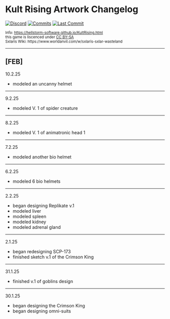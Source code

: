 # Kult Rising Artwork Changelog
[![Discord](https://img.shields.io/discord/670738185571139590?color=5100ff&labelColor=555555&label=&logo=discord&style=for-the-badge)](https://discord.gg/usKwxca "Discord")
[![Commits](https://img.shields.io/github/commit-activity/m/hellstorm-software/Kult-Rising?color=ff0404&label=commits&style=for-the-badge)](https://github.com/hellstorm-software/Convergence-Changelog/commits "Commit History")
[![Last Commit](https://img.shields.io/github/last-commit/hellstorm-software/Kult-Rising?color=f204ff&label=&style=for-the-badge&display_timestamp=committer)](https://github.com/hellstorm-software/Convergence-Changelog/pulse/monthly "Last activity")

<p style="font-size: smaller;">
    Info: <a href="https://hellstorm-software.github.io/SCP-Convergence/convergence/convergence.html" target="_blank">https://hellstorm-software.github.io/KultRising.html</a><br>
    this game is liscenced under <a href="https://www.worldanvil.com/w/sxlaris-sxlar-wasteland/a/licensing-and-third-party-content-article"> CC BY-SA</a><br>
    Sxlaris Wiki: https://www.worldanvil.com/w/sxlaris-sxlar-wasteland<br>
</p>

----------------------------------------------------------
<h2>[FEB]</h2>

10.2.25
- modeled an uncanny helmet

----------------------------------------------------------
9.2.25
- modeled V. 1 of spider creature

----------------------------------------------------------
8.2.25
- modeled V. 1 of animatronic head 1

----------------------------------------------------------
7.2.25
- modeled another bio helmet

----------------------------------------------------------
6.2.25
- modeled 6 bio helmets

----------------------------------------------------------
2.2.25
- began designing Replikate v.1
- modeled liver
- modeled spleen
- modeled kidney
- modeled adrenal gland

----------------------------------------------------------

2.1.25
- began redesigning SCP-173
- finished sketch v.1 of the Crimson King

----------------------------------------------------------

31.1.25
- finished v.1 of goblins design

----------------------------------------------------------
30.1.25
- began designing the Crimson King
- began designing omni-suits
